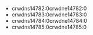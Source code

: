 - crwdns14782:0crwdne14782:0
- crwdns14783:0crwdne14783:0
- crwdns14784:0crwdne14784:0
- crwdns14785:0crwdne14785:0